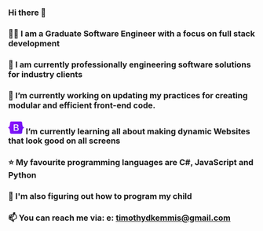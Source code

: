### Hi there 👋
### 👨‍💻 I am a Graduate Software Engineer with a focus on full stack development 
### 💼 I am currently professionally engineering software solutions for industry clients
### 🔭 I’m currently working on updating my practices for creating modular and efficient front-end code. 
### <img src="./Bootstrap_logo.svg.png" height="25.5" width="32" /> I’m currently learning all about making dynamic Websites that look good on all screens
### ⭐ My favourite programming languages are C#, JavaScript and Python
### 👶 I'm also figuring out how to program my child
### 📫 You can reach me via: e: timothydkemmis@gmail.com

<!--
**kemmojr/kemmojr** is a ✨ _special_ ✨ repository because its `README.md` (this file) appears on your GitHub profile.

Here are some ideas to get you started:

- 🔭 I’m currently working on ...
- 🌱 I’m currently learning ...
- 👯 I’m looking to collaborate on ...
- 🤔 I’m looking for help with ...
- 💬 Ask me about ...
- 📫 How to reach me: ...
- 😄 Pronouns: ...
- ⚡ Fun fact: ...
-->
